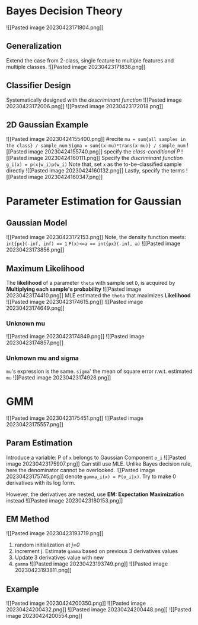 # Bayes Decision Theory
![[Pasted image 20230423171804.png]]
## Generalization
Extend the case from 2-class, single feature to multiple features and multiple classes.
![[Pasted image 20230423171838.png]]
## Classifier Design
Systematically designed with the *descriminant function*
![[Pasted image 20230423172006.png]]
![[Pasted image 20230423172018.png]]
## 2D Gaussian Example
![[Pasted image 20230424155400.png]]
#recite 
`mu = sum{all samples in the class} / sample_num`
`Sigma = sum{(x-mu)*trans(x-mu)} / sample_num`
![[Pasted image 20230424155740.png]]
specify the _class-conditional P_
![[Pasted image 20230424160111.png]]
Specify the _discriminant function_
`g_i(x) = p(x|w_i)p(w_i)`
Note that, set `x` as the to-be-classified sample directly
![[Pasted image 20230424160132.png]]
Lastly, specify the terms
![[Pasted image 20230424160347.png]]
# Parameter Estimation for Gaussian
## Gaussian Model
![[Pasted image 20230423172153.png]]
Note, the density function meets: `int{px}(-inf, inf) == 1`
`P(x)<=a == int{px}(-inf, a)`
![[Pasted image 20230423173856.png]]
## Maximum Likelihood 
The **likelihood** of a parameter `theta` with sample set `D`, is acquired by **Multiplying each sample's probability**
![[Pasted image 20230423174410.png]]
MLE estimated the `theta` that maximizes **Likelihood**
![[Pasted image 20230423174615.png]]
![[Pasted image 20230423174649.png]]
### Unknown mu
![[Pasted image 20230423174849.png]]
![[Pasted image 20230423174857.png]]

### Unkmown mu and sigma
`mu`'s expression is the same.
`sigma`' the mean of square error r.w.t. estimated `mu`
![[Pasted image 20230423174928.png]]
# GMM
![[Pasted image 20230423175451.png]]
![[Pasted image 20230423175557.png]]

## Param Estimation
Introduce a variable: P of `x` belongs to Gaussian Component `o_i`
![[Pasted image 20230423175907.png]]
Can still use MLE. Unlike Bayes decision rule, here the denominator cannot be overlooked.
![[Pasted image 20230423175745.png]]
denote `gamma_i(x) = P(o_i|x)`. Try to make 0 derivatives with its log form.

However, the derivatives are nested, use **EM: Expectation Maximization** instead
![[Pasted image 20230423180153.png]]
## EM Method
![[Pasted image 20230423193719.png]]
1. random initialization at _j=0_
2. increment j. Estimate `gamma` based on previous 3 derivatives values
3. Update 3 derivatives value with new 
4. `gamma`
![[Pasted image 20230423193749.png]]
![[Pasted image 20230423193811.png]]

## Example
![[Pasted image 20230424200350.png]]
![[Pasted image 20230424200432.png]]
![[Pasted image 20230424200448.png]]
![[Pasted image 20230424200554.png]]